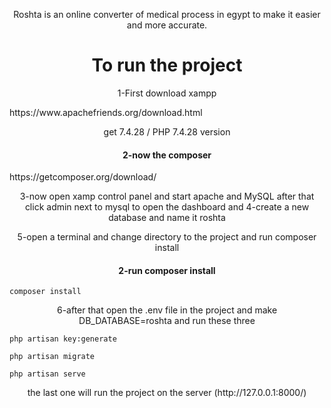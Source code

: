 <p align="center">Roshta is an online converter of medical process in egypt to make it easier and more accurate.</p>
<h1 align="center">To run the project</h1>
<p align="center">1-First download xampp</p>
https://www.apachefriends.org/download.html
<p align="center">get 7.4.28 / PHP 7.4.28 version</p>
<h4 align="center">2-now the composer</h4>
https://getcomposer.org/download/
<p align="center">3-now open xamp control panel and start apache and MySQL after that click admin next to mysql to open the dashboard
and 4-create a new database and name it roshta</p>
<p align="center">5-open a terminal and change directory to the project and run composer install</p>
<h4 align="center">2-run composer install</h4>

```
composer install
```


<p align="center">6-after that open the .env file in the project and make DB_DATABASE=roshta and run these three</p>

```
php artisan key:generate

php artisan migrate 

php artisan serve
```

<p align="center">the last one will run the project on the server (http://127.0.0.1:8000/) </p>
